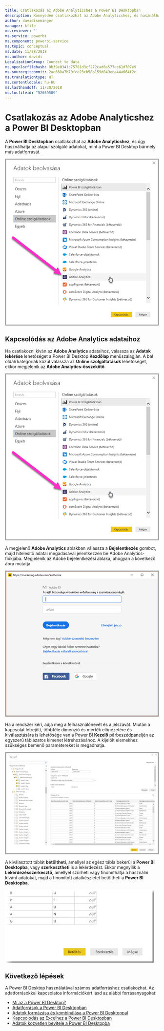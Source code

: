 ```yaml
---
title: Csatlakozás az Adobe Analyticshez a Power BI Desktopban
description: Könnyedén csatlakozhat az Adobe Analyticshez, és használhatja azt a Power BI Desktopban
author: davidiseminger
manager: kfile
ms.reviewer: ''
ms.service: powerbi
ms.component: powerbi-service
ms.topic: conceptual
ms.date: 11/28/2018
ms.author: davidi
LocalizationGroup: Connect to data
ms.openlocfilehash: 8b39e0341c75781d3cf272cad0a577ee61d707e9
ms.sourcegitcommit: 2ae660a7b70fce23eb58b159d049eca44a664f2c
ms.translationtype: HT
ms.contentlocale: hu-HU
ms.lasthandoff: 11/30/2018
ms.locfileid: "52669589"
---
```

# <a name="connect-to-adobe-analytics-in-power-bi-desktop"></a>Csatlakozás az Adobe Analyticshez a Power BI Desktopban 
A **Power BI Desktopban** csatlakozhat az **Adobe Analyticshez**, és úgy használhatja az alapul szolgáló adatokat, mint a Power BI Desktop bármely más adatforrását. 

![Adatok lekérése az Adobe Analytics szolgáltatásból](media/desktop-connect-adobe-analytics/connect-adobe-analytics_01.png)

## <a name="connect-to-adobe-analytics-data"></a>Kapcsolódás az Adobe Analytics adataihoz
Ha csatlakozni kíván az **Adobe Analytics** adataihoz, válassza az **Adatok lekérése** lehetőséget a Power BI Desktop **Kezdőlap** menüszalagján. A bal oldali kategóriák közül válassza az **Online szolgáltatások** lehetőséget, ekkor megjelenik az **Adobe Analytics-összekötő**.

![Adatok lekérése az Adobe Analytics szolgáltatásból](media/desktop-connect-adobe-analytics/connect-adobe-analytics_01.png)

A megjelenő **Adobe Analytics** ablakban válassza a **Bejelentkezés** gombot, majd hitelesítő adatai megadásával jelentkezzen be Adobe Analytics-fiókjába. Megjelenik az Adobe bejelentkezési ablaka, ahogyan a következő ábra mutatja.

![Bejelentkezés az Adobe Analyticsbe](media/desktop-connect-adobe-analytics/connect-adobe-analytics_03.png)

Ha a rendszer kéri, adja meg a felhasználónevét és a jelszavát. Miután a kapcsolat létrejött, többféle dimenzió és mérték előnézetére és kiválasztására is lehetősége van a Power BI **Kezelő** párbeszédpaneljén az egyszerű táblázatos kimenet létrehozásához. A kijelölt elemekhez szükséges bemenő paramétereket is megadhatja. 

![Adatok kijelölése a Kezelő használatával](media/desktop-connect-adobe-analytics/connect-adobe-analytics_04.png)

A kiválasztott táblát **betöltheti**, amellyel az egész tábla bekerül a **Power BI Desktopba**, vagy **szerkesztheti** is a lekérdezést. Ekkor megnyílik a **Lekérdezésszerkesztő**, amellyel szűrheti vagy finomíthatja a használni kívánt adatokat, majd a finomított adatkészletet betöltheti a **Power BI Desktopba**.

![Adatok betöltése vagy szerkesztése a Kezelőben](media/desktop-connect-adobe-analytics/connect-adobe-analytics_05.png)


## <a name="next-steps"></a>Következő lépések
A Power BI Desktop használatával számos adatforráshoz csatlakozhat. Az adatforrásokkal kapcsolatos információkért lásd az alábbi forrásanyagokat:

* [Mi az a Power BI Desktop?](desktop-what-is-desktop.md)
* [Adatforrások a Power BI Desktopban](desktop-data-sources.md)
* [Adatok formázása és kombinálása a Power BI Desktoppal](desktop-shape-and-combine-data.md)
* [Kapcsolódás az Excelhez a Power BI Desktopban](desktop-connect-excel.md)   
* [Adatok közvetlen bevitele a Power BI Desktopba](desktop-enter-data-directly-into-desktop.md)   


